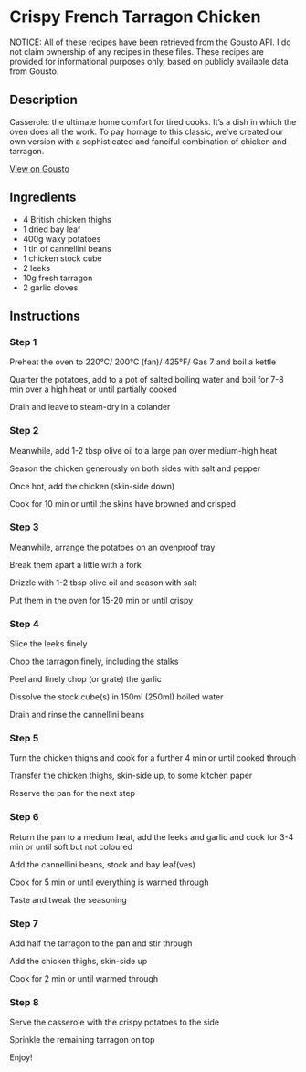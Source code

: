 # Crispy French Tarragon Chicken

NOTICE: All of these recipes have been retrieved from the Gousto API. I do not claim ownership of any recipes in these files. These recipes are provided for informational purposes only, based on publicly available data from Gousto.

## Description

Casserole: the ultimate home comfort for tired cooks. It’s a dish in which the oven does all the work. To pay homage to this classic, we’ve created our own version with a sophisticated and fanciful combination of chicken and tarragon.

[View on Gousto](https://www.gousto.co.uk/recipes/cookbook/crispy-french-tarragon-chicken)

## Ingredients

- 4 British chicken thighs
- 1 dried bay leaf
- 400g waxy potatoes
- 1 tin of cannellini beans
- 1 chicken stock cube
- 2 leeks
- 10g fresh tarragon
- 2 garlic cloves

## Instructions


### Step 1

Preheat the oven to 220&deg;C/ 200&deg;C (fan)/ 425&deg;F/ Gas 7 and boil a kettle


Quarter the potatoes, add to a pot of salted boiling water and boil for 7-8 min over a high heat or until partially cooked


Drain and leave to steam-dry in a colander


### Step 2

Meanwhile, add 1-2 tbsp olive oil to a large pan over medium-high heat


Season the chicken generously on both sides with salt and pepper


Once&nbsp;hot, add the chicken (skin-side down)


Cook for 10 min or until the skins have browned and crisped


### Step 3

Meanwhile, arrange the potatoes on an ovenproof tray


Break them apart a little with a fork


Drizzle with 1-2 tbsp olive oil and season with salt


Put&nbsp;them in the oven for 15-20 min or until crispy


### Step 4

Slice the leeks&nbsp;finely


Chop the tarragon finely, including the stalks


Peel and finely chop (or grate) the garlic


Dissolve the stock cube<span class="text-danger">(s)</span> in 150ml <span class="text-danger">(250ml)</span>&nbsp;boiled water


Drain and rinse the cannellini beans


### Step 5

Turn the chicken thighs and cook for a further 4 min or until cooked through


Transfer the chicken thighs, skin-side up, to some kitchen paper


Reserve the pan for the next step


### Step 6

Return the pan to a medium heat, add the leeks and garlic and cook for 3-4 min or until soft but not coloured


Add the cannellini beans, stock and bay leaf<span class="text-danger">(ves)</span>


Cook for 5 min or until everything is warmed through


Taste and tweak the seasoning


### Step 7

Add half the tarragon to the pan and stir through


Add the chicken thighs, skin-side up


Cook&nbsp;for 2 min or until warmed through

### Step 8

Serve&nbsp;the casserole with the crispy potatoes to the side


Sprinkle the remaining tarragon on top


Enjoy!&nbsp;

